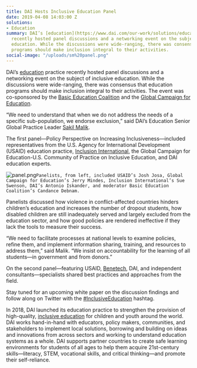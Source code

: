 ```yaml
---
title: DAI Hosts Inclusive Education Panel
date: 2019-04-08 14:03:00 Z
solutions:
- Education
summary: DAI’s [education](https://www.dai.com/our-work/solutions/education) practice
  recently hosted panel discussions and a networking event on the subject of inclusive
  education. While the discussions were wide-ranging, there was consensus that education
  programs should make inclusion integral to their activities.
social-image: "/uploads/sm%20panel.png"
---
```


DAI’s [education](https://www.dai.com/our-work/solutions/education) practice recently hosted panel discussions and a networking event on the subject of inclusive education. While the discussions were wide-ranging, there was consensus that education programs should make inclusion integral to their activities. The event was co-sponsored by the [Basic Education Coalition](https://www.basiced.org/) and the [Global Campaign for Education](http://gce-us.org/).

“We need to understand that when we do not address the needs of a specific sub-population, we endorse exclusion,” said DAI’s Education Senior Global Practice Leader [Sakil Malik](https://www.dai.com/who-we-are/our-team/sakil-malik).

The first panel—Policy Perspective on Increasing Inclusiveness—included representatives from the U.S. Agency for International Development (USAID) education practice, [Inclusion International](https://inclusion-international.org/), the Global Campaign for Education-U.S. Community of Practice on Inclusive Education, and DAI education experts.

![panel.png](/uploads/panel.png)`Panelists, from left, included USAID’s Josh Josa, Global Campaign for Education’s Jerry Mindes, Inclusion International’s Sue Swenson, DAI’s Antonio Iskander, and moderator Basic Education Coalition’s Candance Debnam.`

Panelists discussed how violence in conflict-affected countries hinders children’s education and increases the number of dropout students, how disabled children are still inadequately served and largely excluded from the education sector, and how good policies are rendered ineffective if they lack the tools to measure their success.

“We need to facilitate processes at national levels to examine policies, refine them, and implement information sharing, training, and resources to address them,” said Malik. “We insist on accountability for the learning of all students—in government and from donors.”

On the second panel—featuring USAID, [Benetech](https://benetech.org/), DAI, and independent consultants—specialists shared best practices and approaches from the field.

Stay tuned for an upcoming white paper on the discussion findings and follow along on Twitter with the [#InclusiveEducation](https://twitter.com/search?q=%23InclusiveEducation%20&src=typd) hashtag.

In 2018, DAI launched its education practice to strengthen the provision of high-quality, [inclusive education](https://dai-global-developments.com/articles/building-inclusivity-into-inclusive-education) for children and youth around the world. DAI works hand-in-hand with educators, policy makers, communities, and stakeholders to implement local solutions, borrowing and building on ideas and innovations from across sectors and working to understand education systems as a whole. DAI supports partner countries to create safe learning environments for students of all ages to help them acquire 21st-century skills—literacy, STEM, vocational skills, and critical thinking—and promote their self-reliance.